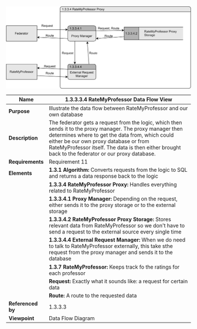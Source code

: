 ![RateMyProfessor Data Flow](TeamOneFiles/RMP_query_request.drawio.svg)

| **Name**          | **1.3.3.3.4 RateMyProfessor Data Flow View**                                                                                                                                                                                                                                                                     |
|-------------------|------------------------------------------------------------------------------------------------------------------------------------------------------------------------------------------------------------------------------------------------------------------------------------------------------------------|
| **Purpose**       | Illustrate the data flow between RateMyProfessor and our own database                                                                                                                                                                                                                                            |
| **Description**   | The federator gets a request from the logic, which then sends it to the proxy manager.  The proxy manager then determines where to get the data from, which could either be our own proxy database or from RateMyProfessor itself.  The data is then either brought back to the federator or our proxy database. |
| **Requirements**  | Requirement 11                                                                                                                                                                                                                                                                                                   |
| **Elements**      | **1.3.1 Algorithm:** Converts requests from the logic to SQL and returns a data response back to the logic                                                                                                                                                                                                       |
|                   | **1.3.3.4 RateMyProfessor Proxy:** Handles everything related to RateMyProfessor                                                                                                                                                                                                                                 |
|                   | **1.3.3.4.1 Proxy Manager:** Depending on the request, either sends it to the proxy storage or to the external storage                                                                                                                                                                                           |
|                   | **1.3.3.4.2 RateMyProfessor Proxy Storage:** Stores relevant data from RateMyProfessor so we don't have to send a request to the external source every single time                                                                                                                                               |
|                   | **1.3.3.4.4 External Request Manager:** When we do need to talk to RateMyProfessor externally, this take sthe request from the proxy manager and sends it to the database                                                                                                                                        |
|                   | **1.3.7 RateMyProfessor:** Keeps track fo the ratings for each professor                                                                                                                                                                                                                                         |
|                   | **Request:** Exactly what it sounds like: a request for certain data                                                                                                                                                                                                                                             |
|                   | **Route:** A route to the requested data                                                                                                                                                                                                                                                                         |
| **Referenced by** | 1.3.3.3                                                                                                                                                                                                                                                                                                          |
| **Viewpoint**     | Data Flow Diagram                                                                                                                                                                                                                                                                                                |